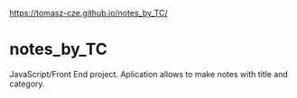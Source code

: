 
https://tomasz-cze.github.io/notes_by_TC/
# notes_by_TC
JavaScript/Front End project. Aplication allows to make notes with title and category.

